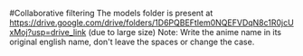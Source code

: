 #Collaborative filtering
The models folder is present at https://drive.google.com/drive/folders/1D6PQBEFtlem0NQEFVDqN8c1R0jcUxMoj?usp=drive_link  (due to large size) 
Note: Write the anime name in its original english name, don't leave the spaces or change the case.
